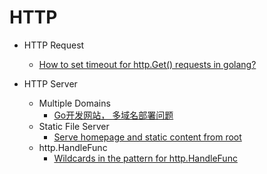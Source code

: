 # HTTP

* HTTP Request
  * [How to set timeout for http.Get() requests in golang?](http://stackoverflow.com/questions/16895294/how-to-set-timeout-for-http-get-requests-in-golang)

* HTTP Server
  * Multiple Domains 
      * [Go开发网站， 多域名部署问题](https://segmentfault.com/q/1010000000146140)
  * Static File Server
      * [Serve homepage and static content from root](http://stackoverflow.com/questions/14086063/serve-homepage-and-static-content-from-root)
  * http.HandleFunc
      * [Wildcards in the pattern for http.HandleFunc](http://stackoverflow.com/questions/6564558/wildcards-in-the-pattern-for-http-handlefunc)